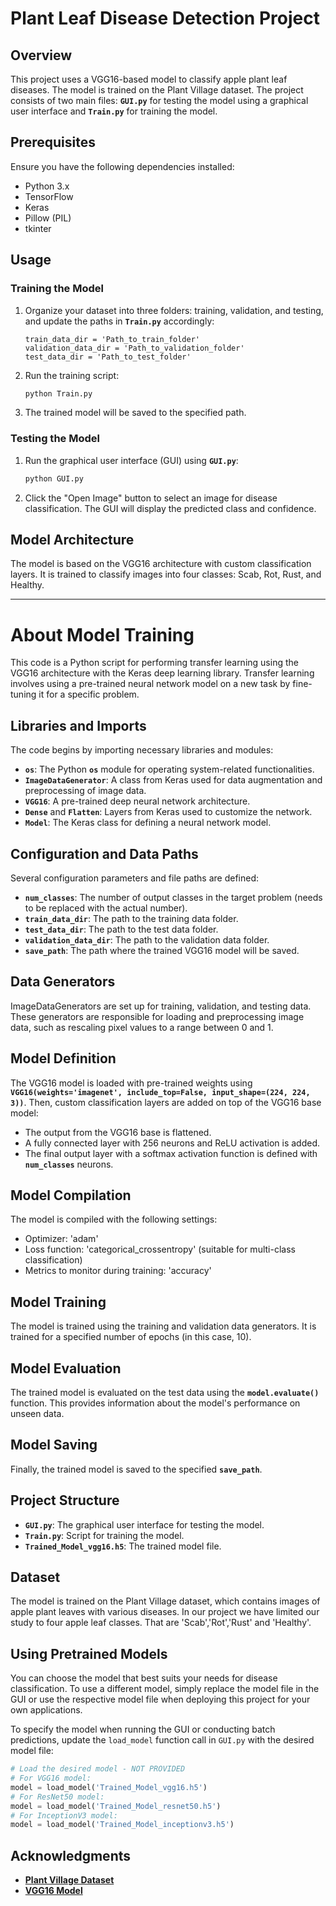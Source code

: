 # **Plant Leaf Disease Detection Project**

## **Overview**

This project uses a VGG16-based model to classify apple plant leaf diseases. The model is trained on the Plant Village dataset. The project consists of two main files: **`GUI.py`** for testing the model using a graphical user interface and **`Train.py`** for training the model.

## **Prerequisites**

Ensure you have the following dependencies installed:

- Python 3.x
- TensorFlow
- Keras
- Pillow (PIL)
- tkinter

## **Usage**

### **Training the Model**

1. Organize your dataset into three folders: training, validation, and testing, and update the paths in **`Train.py`** accordingly:
    
    ```
    train_data_dir = 'Path_to_train_folder'
    validation_data_dir = 'Path_to_validation_folder'
    test_data_dir = 'Path_to_test_folder'
    
    ```
    
2. Run the training script:
    
    ```bash
    python Train.py
    
    ```
    
3. The trained model will be saved to the specified path.

### **Testing the Model**

1. Run the graphical user interface (GUI) using **`GUI.py`**:
    
    ```bash
    python GUI.py
    
    ```
    
2. Click the "Open Image" button to select an image for disease classification. The GUI will display the predicted class and confidence.

## **Model Architecture**

The model is based on the VGG16 architecture with custom classification layers. It is trained to classify images into four classes: Scab, Rot, Rust, and Healthy.

---

# About Model Training

This code is a Python script for performing transfer learning using the VGG16 architecture with the Keras deep learning library. Transfer learning involves using a pre-trained neural network model on a new task by fine-tuning it for a specific problem.

## **Libraries and Imports**

The code begins by importing necessary libraries and modules:

- **`os`**: The Python **`os`** module for operating system-related functionalities.
- **`ImageDataGenerator`**: A class from Keras used for data augmentation and preprocessing of image data.
- **`VGG16`**: A pre-trained deep neural network architecture.
- **`Dense`** and **`Flatten`**: Layers from Keras used to customize the network.
- **`Model`**: The Keras class for defining a neural network model.

## **Configuration and Data Paths**

Several configuration parameters and file paths are defined:

- **`num_classes`**: The number of output classes in the target problem (needs to be replaced with the actual number).
- **`train_data_dir`**: The path to the training data folder.
- **`test_data_dir`**: The path to the test data folder.
- **`validation_data_dir`**: The path to the validation data folder.
- **`save_path`**: The path where the trained VGG16 model will be saved.

## **Data Generators**

ImageDataGenerators are set up for training, validation, and testing data. These generators are responsible for loading and preprocessing image data, such as rescaling pixel values to a range between 0 and 1.

## **Model Definition**

The VGG16 model is loaded with pre-trained weights using **`VGG16(weights='imagenet', include_top=False, input_shape=(224, 224, 3))`**. Then, custom classification layers are added on top of the VGG16 base model:

- The output from the VGG16 base is flattened.
- A fully connected layer with 256 neurons and ReLU activation is added.
- The final output layer with a softmax activation function is defined with **`num_classes`** neurons.

## **Model Compilation**

The model is compiled with the following settings:

- Optimizer: 'adam'
- Loss function: 'categorical_crossentropy' (suitable for multi-class classification)
- Metrics to monitor during training: 'accuracy'

## **Model Training**

The model is trained using the training and validation data generators. It is trained for a specified number of epochs (in this case, 10).

## **Model Evaluation**

The trained model is evaluated on the test data using the **`model.evaluate()`** function. This provides information about the model's performance on unseen data.

## **Model Saving**

Finally, the trained model is saved to the specified **`save_path`**.
## **Project Structure**

- **`GUI.py`**: The graphical user interface for testing the model.
- **`Train.py`**: Script for training the model.
- **`Trained_Model_vgg16.h5`**: The trained model file.

## **Dataset**

The model is trained on the Plant Village dataset, which contains images of apple plant leaves with various diseases. In our project we have limited our study to four apple leaf classes. That are 'Scab','Rot','Rust' and 'Healthy'.

## Using Pretrained Models

You can choose the model that best suits your needs for disease classification. To use a different model, simply replace the model file in the GUI or use the respective model file when deploying this project for your own applications.

To specify the model when running the GUI or conducting batch predictions, update the `load_model` function call in `GUI.py` with the desired model file:

```python
# Load the desired model - NOT PROVIDED 
# For VGG16 model:
model = load_model('Trained_Model_vgg16.h5')
# For ResNet50 model:
model = load_model('Trained_Model_resnet50.h5')
# For InceptionV3 model:
model = load_model('Trained_Model_inceptionv3.h5')
```

## **Acknowledgments**

- **[Plant Village Dataset](https://data.mendeley.com/datasets/tywbtsjrjv/1)**
- **[VGG16 Model](https://arxiv.org/abs/1409.1556)**
